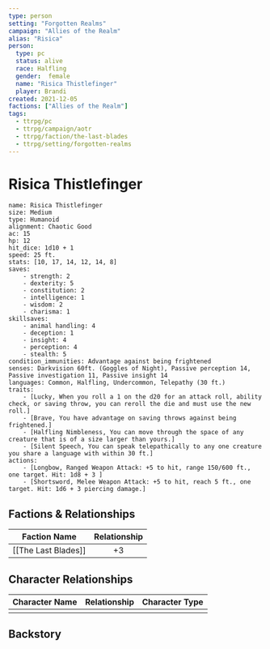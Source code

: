 ```yaml
---
type: person
setting: "Forgotten Realms"
campaign: "Allies of the Realm"
alias: "Risica"
person:
  type: pc
  status: alive
  race: Halfling
  gender:  female
  name: "Risica Thistlefinger"
  player: Brandi
created: 2021-12-05
factions: ["Allies of the Realm"]
tags:
  - ttrpg/pc
  - ttrpg/campaign/aotr
  - ttrpg/faction/the-last-blades
  - ttrpg/setting/forgotten-realms
---
```


# Risica Thistlefinger

```statblock
name: Risica Thistlefinger
size: Medium
type: Humanoid
alignment: Chaotic Good
ac: 15
hp: 12
hit_dice: 1d10 + 1
speed: 25 ft.
stats: [10, 17, 14, 12, 14, 8]
saves:
    - strength: 2
    - dexterity: 5
    - constitution: 2
    - intelligence: 1
    - wisdom: 2
    - charisma: 1
skillsaves:
    - animal handling: 4
    - deception: 1
    - insight: 4
    - perception: 4
    - stealth: 5
condition_immunities: Advantage against being frightened
senses: Darkvision 60ft. (Goggles of Night), Passive perception 14, Passive investigation 11, Passive insight 14
languages: Common, Halfling, Undercommon, Telepathy (30 ft.)
traits:
    - [Lucky, When you roll a 1 on the d20 for an attack roll, ability check, or saving throw, you can reroll the die and must use the new roll.]
    - [Brave, You have advantage on saving throws against being frightened.]
    - [Halfling Nimbleness, You can move through the space of any creature that is of a size larger than yours.]
    - [Silent Speech, You can speak telepathically to any one creature you share a language with within 30 ft.]
actions:
    - [Longbow, Ranged Weapon Attack: +5 to hit, range 150/600 ft., one target. Hit: 1d8 + 3 ]
    - [Shortsword, Melee Weapon Attack: +5 to hit, reach 5 ft., one target. Hit: 1d6 + 3 piercing damage.]
```


## Factions & Relationships

| Faction Name            | Relationship |
| ----------------------- |:------------:|
| [[The Last Blades]] |      +3      |

## Character Relationships

| Character Name | Relationship | Character Type |
| -------------- |:------------:|:--------------:|
|                |              |                |


## Backstory
